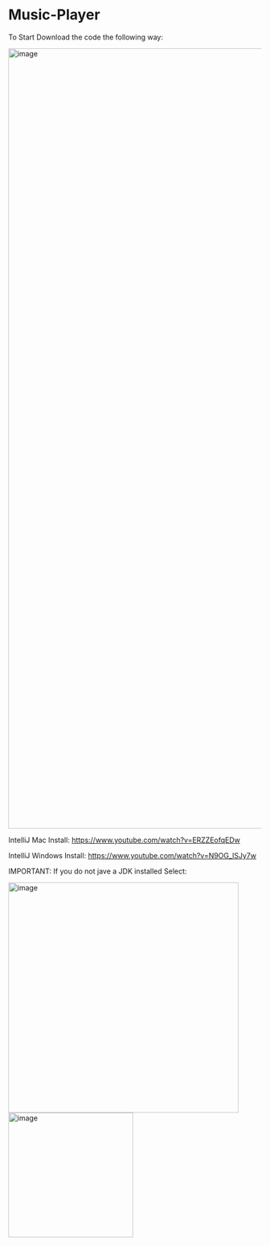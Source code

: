 # Music-Player

To Start Download the code the following way:

<img width="1552" alt="image" src="https://user-images.githubusercontent.com/16857130/166116935-711435c2-56ea-4194-bc7c-73a7c931ce12.png">

IntelliJ Mac Install: https://www.youtube.com/watch?v=ERZZEofqEDw

IntelliJ Windows Install: https://www.youtube.com/watch?v=N9OG_lSJy7w

IMPORTANT: If you do not jave a JDK installed Select:

<img width="458" alt="image" src="https://user-images.githubusercontent.com/16857130/166116812-4bf336b1-4f4a-4b9b-aac9-72d0a6cf544f.png">

<img width="248" alt="image" src="https://user-images.githubusercontent.com/16857130/166116826-fda248ea-792f-4df2-a921-30498d61f97b.png">

